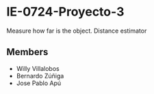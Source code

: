 # IE-0724-Proyecto-3
Measure how far is the object. Distance estimator

## Members
- Willy Villalobos
- Bernardo Zúñiga
- Jose Pablo Apú
